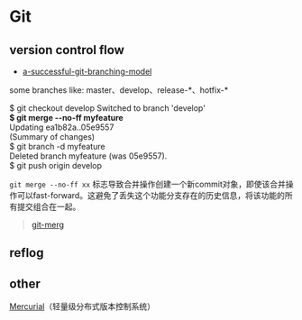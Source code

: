 Git
===

## version control flow
* [a-successful-git-branching-model](http://www.oschina.net/translate/a-successful-git-branching-model)


some branches like: master、develop、release-\*、hotfix-\*

>
$ git checkout develop
Switched to branch 'develop'  
**$ git merge --no-ff myfeature**  
Updating ea1b82a..05e9557  
(Summary of changes)  
$ git branch -d myfeature  
Deleted branch myfeature (was 05e9557).  
$ git push origin develop  

`git merge --no-ff xx` 标志导致合并操作创建一个新commit对象，即使该合并操作可以fast-forward。这避免了丢失这个功能分支存在的历史信息，将该功能的所有提交组合在一起。

> [git-merg](git-scm.com/docs/git-merge)

## reflog

## other

[Mercurial](https://mercurial.selenic.com)（轻量级分布式版本控制系统）
